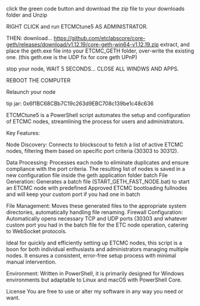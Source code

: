 click the green code button and download the zip file to your downloads folder and Unzip

RIGHT CLICK and run ETCMCtune5 AS ADMINISTRATOR. 

THEN: download... https://github.com/etclabscore/core-geth/releases/download/v1.12.19/core-geth-win64-v1.12.19.zip
extract, and place the geth.exe file into your ETCMC_GETH folder, over-write the existing one.
(this geth.exe is the UDP fix for core geth UPnP)

stop your node, WAIT 5 SECONDS... CLOSE ALL WINDWS AND APPS.

REBOOT THE COMPUTER

Relaunch your node

tip jar: 0x6f1BC68CBb7C19c263d9EBC708c139be1c48c636

ETCMCtune5
is a PowerShell script automates the setup and configuration of ETCMC nodes, streamlining the process for users and administrators.

Key Features:

Node Discovery: Connects to blockscout to fetch a list of active ETCMC nodes, filtering them based on specific port criteria (30303 to 30312).

Data Processing: Processes each node to eliminate duplicates and ensure compliance with the port criteria. The resulting list of nodes is saved in a new configuration file inside the geth application folder batch File Generation: Generates a batch file (START_GETH_FAST_NODE.bat) to start an ETCMC node with predefined Approved ETCMC bootloading fullnodes and will keep your custom port if you had one in batch

File Management: Moves these generated files to the appropriate system directories, automatically handling file renaming. Firewall Configuration: Automatically opens necessary TCP and UDP ports (30303 and whatever custom port you had in the batch file for the ETC node operation, catering to WebSocket protocols.

Ideal for quickly and efficiently setting up ETCMC nodes, this script is a boon for both individual enthusiasts and administrators managing multiple nodes. It ensures a consistent, error-free setup process with minimal manual intervention.

Environment: Written in PowerShell, it is primarily designed for Windows environments but adaptable to Linux and macOS with PowerShell Core.

License You are free to use or alter my software in any way you need or want.
